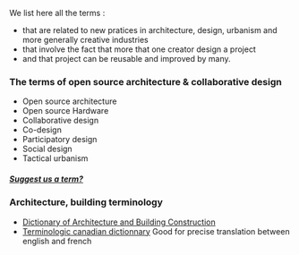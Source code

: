 We list here all the terms :
* that are related to new pratices in architecture, design, urbanism and more generally creative industries
* that involve the fact that more that one creator design a project
* and that project can be reusable and improved by many.


### The terms of open source architecture & collaborative design

* Open source architecture 
* Open source Hardware
* Collaborative design 
* Co-design 
* Participatory design
* Social design
* Tactical urbanism


##### [Suggest us a term?](/not-listed.md) 

### Architecture, building terminology 

* [Dictionary of Architecture and Building Construction](https://books.google.fr/books?id=krlTS0XWkLwC&dq=raised+floor+construction+dictionary&q=raised+floor#v=snippet&q=raised%20floor&f=false)
* [Terminologic canadian dictionnary](http://www.granddictionnaire.com/Resultat.aspx) Good for precise translation between english and french
